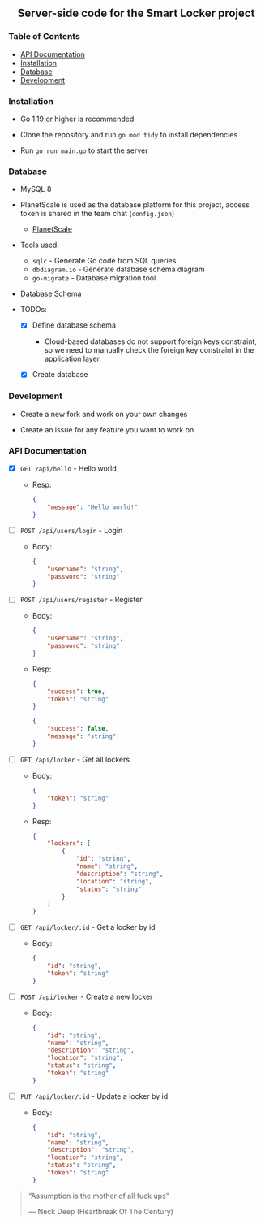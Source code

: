 <h2 align="center"> Server-side code for the Smart Locker project </h2>

<h3 align="left"> Table of Contents </h3>

-   [API Documentation](#api-documentation)
-   [Installation](#installation)
-   [Database](#database)
-   [Development](#development)

### Installation
-   Go 1.19 or higher is recommended

-   Clone the repository and run `go mod tidy` to install dependencies

-   Run `go run main.go` to start the server


### Database
-   MySQL 8

-   PlanetScale is used as the database platform for this project, access token is shared in the team chat (`config.json`)

    -   [PlanetScale](https://planetscale.com/)

-   Tools used:
    -   `sqlc` - Generate Go code from SQL queries
    -   `dbdiagram.io` - Generate database schema diagram
    -   `go-migrate` - Database migration tool

-   [Database Schema](https://dbdiagram.io/d/635783f4fa2755667d6744c7)

- TODOs:

    -   [x] Define database schema
        -   Cloud-based databases do not support foreign keys constraint, so we need to manually check the foreign key constraint in the application layer.

    -   [x] Create database

### Development
-   Create a new fork and work on your own changes

-   Create an issue for any feature you want to work on


### API Documentation

-   [x] `GET /api/hello` - Hello world
    - Resp:
        ```json
        {
            "message": "Hello world!"
        }
        ```
-   [ ] `POST /api/users/login` - Login
    - Body:
        ```json
        {
            "username": "string",
            "password": "string"
        }
        ```
-   [ ] `POST /api/users/register` - Register
    - Body:
        ```json
        {
            "username": "string",
            "password": "string"
        }
        ```
    - Resp:
        ```json
        {   
            "success": true,
            "token": "string"
        }
        ```
        ```json
        {   
            "success": false,
            "message": "string"
        }
        ```
    
-   [ ] `GET /api/locker` - Get all lockers
    - Body:
        ```json
        {
            "token": "string"
        }
        ```
    - Resp:
        ```json
        {
            "lockers": [
                {
                    "id": "string",
                    "name": "string",
                    "description": "string",
                    "location": "string",
                    "status": "string"
                }
            ]
        }
        ```
-   [ ] `GET /api/locker/:id` - Get a locker by id
    - Body:
        ```json
        {
            "id": "string",
            "token": "string"
        }
        ```
-   [ ] `POST /api/locker` - Create a new locker
    - Body:
        ```json
        {
            "id": "string",
            "name": "string",
            "description": "string",
            "location": "string",
            "status": "string",
            "token": "string"
        }
        ```
-   [ ] `PUT /api/locker/:id` - Update a locker by id
    - Body:
        ```json
        {
            "id": "string",
            "name": "string",
            "description": "string",
            "location": "string",
            "status": "string",
            "token": "string"
        }
        ```


<blockquote>
    <p>“Assumption is the mother of all fuck ups”</p>
    <p>— Neck Deep (Heartbreak Of The Century)</p>
</blockquote>